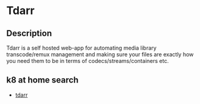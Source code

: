 # Tdarr

## Description

Tdarr is a self hosted web-app for automating media library transcode/remux management and making sure your files are exactly how you need them to be in terms of codecs/streams/containers etc.

## k8 at home search

- [tdarr](https://nanne.dev/k8s-at-home-search/#/tdarr)
